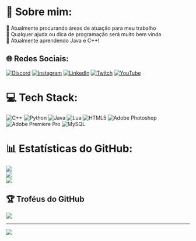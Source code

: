 # 💫 Sobre mim:
🔭 Atualmente procurando áreas de atuação para meu trabalho<br>🤝 Qualquer ajuda ou dica de programação será muito bem vinda<br>🌱 Atualmente aprendendo Java e C++!


## 🌐 Redes Sociais:
[![Discord](https://img.shields.io/badge/Discord-%237289DA.svg?logo=discord&logoColor=white)](https://discord.gg/ianarvorebombadaemística#5217) [![Instagram](https://img.shields.io/badge/Instagram-%23E4405F.svg?logo=Instagram&logoColor=white)](https://instagram.com/ian_d_moura) [![LinkedIn](https://img.shields.io/badge/LinkedIn-%230077B5.svg?logo=linkedin&logoColor=white)](https://linkedin.com/in/ianMouraF) [![Twitch](https://img.shields.io/badge/Twitch-%239146FF.svg?logo=Twitch&logoColor=white)](https://twitch.tv/PixelC) [![YouTube](https://img.shields.io/badge/YouTube-%23FF0000.svg?logo=YouTube&logoColor=white)](https://youtube.com/@UCYoDHhE3i8j-IADjDhiENDQ) 

# 💻 Tech Stack:
![C++](https://img.shields.io/badge/c++-%2300599C.svg?style=for-the-badge&logo=c%2B%2B&logoColor=white) ![Python](https://img.shields.io/badge/python-3670A0?style=for-the-badge&logo=python&logoColor=ffdd54) ![Java](https://img.shields.io/badge/java-%23ED8B00.svg?style=for-the-badge&logo=java&logoColor=white) ![Lua](https://img.shields.io/badge/lua-%232C2D72.svg?style=for-the-badge&logo=lua&logoColor=white) ![HTML5](https://img.shields.io/badge/html5-%23E34F26.svg?style=for-the-badge&logo=html5&logoColor=white) ![Adobe Photoshop](https://img.shields.io/badge/adobephotoshop-%2331A8FF.svg?style=for-the-badge&logo=adobephotoshop&logoColor=white) ![Adobe Premiere Pro](https://img.shields.io/badge/Adobe%20Premiere%20Pro-9999FF.svg?style=for-the-badge&logo=Adobe%20Premiere%20Pro&logoColor=white) ![MySQL](https://img.shields.io/badge/mysql-%2300f.svg?style=for-the-badge&logo=mysql&logoColor=white)
# 📊 Estatísticas do GitHub:
![](https://github-readme-stats.vercel.app/api?username=IanMouraF&theme=tokyonight&hide_border=false&include_all_commits=false&count_private=false)<br/>
![](https://github-readme-streak-stats.herokuapp.com/?user=IanMouraF&theme=tokyonight&hide_border=false)<br/>
![](https://github-readme-stats.vercel.app/api/top-langs/?username=IanMouraF&theme=tokyonight&hide_border=false&include_all_commits=false&count_private=false&layout=compact)

## 🏆 Troféus do GitHub
![](https://github-profile-trophy.vercel.app/?username=IanMouraF&theme=onestar&no-frame=false&no-bg=false&margin-w=4)




---
[![](https://visitcount.itsvg.in/api?id=IanMouraF&icon=0&color=6)](https://visitcount.itsvg.in)



  
